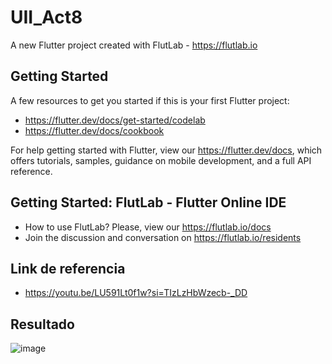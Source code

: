 # UII_Act8

A new Flutter project created with FlutLab - https://flutlab.io

## Getting Started

A few resources to get you started if this is your first Flutter project:

- https://flutter.dev/docs/get-started/codelab
- https://flutter.dev/docs/cookbook

For help getting started with Flutter, view our
https://flutter.dev/docs, which offers tutorials,
samples, guidance on mobile development, and a full API reference.

## Getting Started: FlutLab - Flutter Online IDE

- How to use FlutLab? Please, view our https://flutlab.io/docs
- Join the discussion and conversation on https://flutlab.io/residents

## Link de referencia
- https://youtu.be/LU591Lt0f1w?si=TIzLzHbWzecb-_DD

## Resultado
![image](https://github.com/JaquelineGalindoHuitron/Act8_UII_Tabbar/assets/143548375/b0fc5755-20ab-46af-a6c4-88b546a07128)
